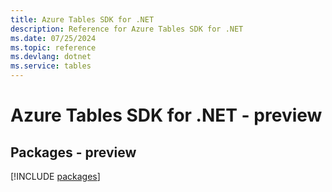 ```yaml
---
title: Azure Tables SDK for .NET
description: Reference for Azure Tables SDK for .NET
ms.date: 07/25/2024
ms.topic: reference
ms.devlang: dotnet
ms.service: tables
---
```

# Azure Tables SDK for .NET - preview
## Packages - preview
[!INCLUDE [packages](tables-index.md)]
